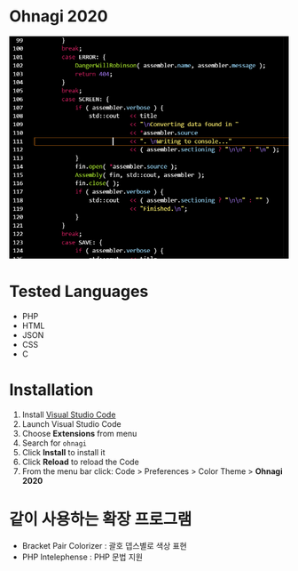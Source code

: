# Ohnagi 2020

![screenshot](https://raw.githubusercontent.com/DataByne/Monokai-HighContrast/master/images/Image-001.PNG)


# Tested Languages
- PHP
- HTML
- JSON
- CSS
- C

# Installation
1.  Install [Visual Studio Code](https://code.visualstudio.com/)
2.  Launch Visual Studio Code
3.  Choose **Extensions** from menu
4.  Search for `ohnagi`
5.  Click **Install** to install it
6.  Click **Reload** to reload the Code
7.  From the menu bar click: Code > Preferences > Color Theme > **Ohnagi 2020**

# 같이 사용하는 확장 프로그램
- Bracket Pair Colorizer : 괄호 뎁스별로 색상 표현
- PHP Intelephense : PHP 문법 지원